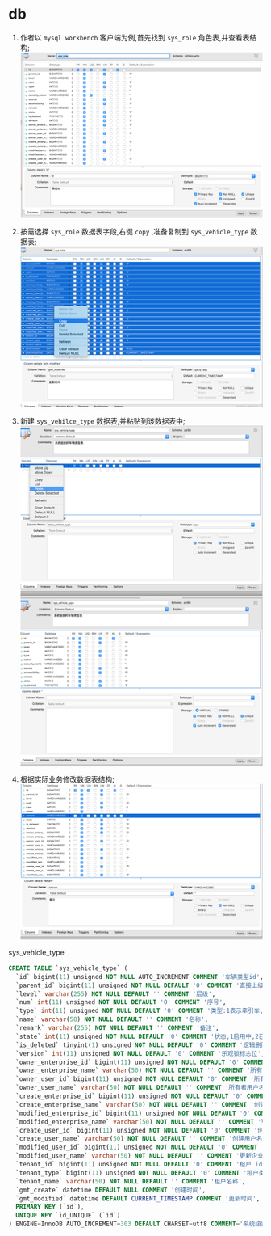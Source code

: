 # db

1. 作者以 `mysql workbench` 客户端为例,首先找到 `sys_role` 角色表,并查看表结构;
![角色表结构][sys_role_structure]

2. 按需选择 `sys_role` 数据表字段,右键 `copy` ,准备复制到 `sys_vehicle_type` 数据表;
![复制数据表][sys_role_copy]

3. 新建 `sys_vehilce_type` 数据表,并粘贴到该数据表中;
![粘贴数据表][sys_vehicle_type_paste]
![修改前数据表][sys_vehicle_type_unmodified]

4. 根据实际业务修改数据表结构;
![修改后数据表][sys_vehicle_type_modified]

sys_vehicle_type

```sql
CREATE TABLE `sys_vehicle_type` (
  `id` bigint(11) unsigned NOT NULL AUTO_INCREMENT COMMENT '车辆类型id',
  `parent_id` bigint(11) unsigned NOT NULL DEFAULT '0' COMMENT '直接上级id,0表示无上级',
  `level` varchar(255) NOT NULL DEFAULT '' COMMENT '层级',
  `num` int(11) unsigned NOT NULL DEFAULT '0' COMMENT '序号',
  `type` int(11) unsigned NOT NULL DEFAULT '0' COMMENT '类型:1表示牵引车,2表示半挂车,3表示全挂车',
  `name` varchar(50) NOT NULL DEFAULT '' COMMENT '名称',
  `remark` varchar(255) NOT NULL DEFAULT '' COMMENT '备注',
  `state` int(11) unsigned NOT NULL DEFAULT '0' COMMENT '状态,1启用中,2已冻结,3已删除',
  `is_deleted` tinyint(1) unsigned NOT NULL DEFAULT '0' COMMENT '逻辑删除配置,1表示删除,0表示未删除',
  `version` int(11) unsigned NOT NULL DEFAULT '0' COMMENT '乐观锁标志位',
  `owner_enterprise_id` bigint(11) unsigned NOT NULL DEFAULT '0' COMMENT '所有者企业 id',
  `owner_enterprise_name` varchar(50) NOT NULL DEFAULT '' COMMENT '所有者企业名称',
  `owner_user_id` bigint(11) unsigned NOT NULL DEFAULT '0' COMMENT '所有者用户 id',
  `owner_user_name` varchar(50) NOT NULL DEFAULT '' COMMENT '所有者用户名称',
  `create_enterprise_id` bigint(11) unsigned NOT NULL DEFAULT '0' COMMENT '创建企业 id',
  `create_enterprise_name` varchar(50) NOT NULL DEFAULT '' COMMENT '创建企业名称',
  `modified_enterprise_id` bigint(11) unsigned NOT NULL DEFAULT '0' COMMENT '更新企业 id',
  `modified_enterprise_name` varchar(50) NOT NULL DEFAULT '' COMMENT '更新企业名称',
  `create_user_id` bigint(11) unsigned NOT NULL DEFAULT '0' COMMENT '创建用户 id',
  `create_user_name` varchar(50) NOT NULL DEFAULT '' COMMENT '创建用户名称',
  `modified_user_id` bigint(11) unsigned NOT NULL DEFAULT '0' COMMENT '更新用户 id',
  `modified_user_name` varchar(50) NOT NULL DEFAULT '' COMMENT '更新企业名称',
  `tenant_id` bigint(11) unsigned NOT NULL DEFAULT '0' COMMENT '租户 id\n',
  `tenant_type` bigint(11) unsigned NOT NULL DEFAULT '0' COMMENT '租户类型,1表示企业租户,2表示个人租户\n',
  `tenant_name` varchar(50) NOT NULL DEFAULT '' COMMENT '租户名称',
  `gmt_create` datetime DEFAULT NULL COMMENT '创建时间',
  `gmt_modified` datetime DEFAULT CURRENT_TIMESTAMP COMMENT '更新时间',
  PRIMARY KEY (`id`),
  UNIQUE KEY `id_UNIQUE` (`id`)
) ENGINE=InnoDB AUTO_INCREMENT=303 DEFAULT CHARSET=utf8 COMMENT='系统级别车辆类型表';
```

[sys_role_structure]: ../../../static/image/sys_role_structure.png "sys_role_structure"
[sys_role_copy]: ../../../static/image/sys_role_copy.png "sys_role_copy"
[sys_vehicle_type_paste]: ../../../static/image/sys_vehicle_type_paste.png "sys_vehicle_type_paste"
[sys_vehicle_type_unmodified]: ../../../static/image/sys_vehicle_type_unmodified.png "sys_vehicle_type_unmodified"
[sys_vehicle_type_modified]: ../../../static/image/sys_vehicle_type_modified.png "sys_vehicle_type_modified"
